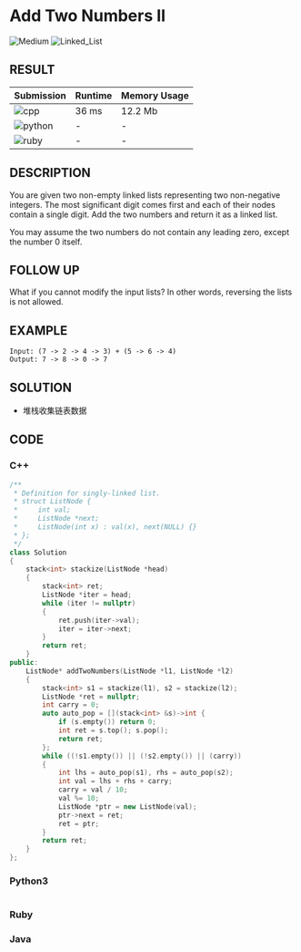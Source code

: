 # Add Two Numbers II

![Medium](https://img.shields.io/badge/-Medium-f0ad4e.svg) ![Linked_List](https://img.shields.io/badge/链表-Linked_List-007ec6.svg)

## RESULT

| Submission                                                        | Runtime | Memory Usage |
| ----------------------------------------------------------------- | ------- | ------------ |
| ![cpp](https://img.shields.io/badge/leetcode445-cpp-f34b7d.svg)   | 36 ms   | 12.2 Mb      |
| ![python](https://img.shields.io/badge/leetcode445-py-3572A5.svg) | -       | -            |
| ![ruby](https://img.shields.io/badge/leetcode445-rb-701516.svg)   | -       | -            |

## DESCRIPTION

You are given two non-empty linked lists representing two non-negative integers. The most significant digit comes first and each of their nodes contain a single digit. Add the two numbers and return it as a linked list.

You may assume the two numbers do not contain any leading zero, except the number 0 itself.

## FOLLOW UP

What if you cannot modify the input lists? In other words, reversing the lists is not allowed.

## EXAMPLE

```plain
Input: (7 -> 2 -> 4 -> 3) + (5 -> 6 -> 4)
Output: 7 -> 8 -> 0 -> 7
```

## SOLUTION

* 堆栈收集链表数据

## CODE

### C++

```cpp
/**
 * Definition for singly-linked list.
 * struct ListNode {
 *     int val;
 *     ListNode *next;
 *     ListNode(int x) : val(x), next(NULL) {}
 * };
 */
class Solution
{
    stack<int> stackize(ListNode *head)
    {
        stack<int> ret;
        ListNode *iter = head;
        while (iter != nullptr)
        {
            ret.push(iter->val);
            iter = iter->next;
        }
        return ret;
    }
public:
    ListNode* addTwoNumbers(ListNode *l1, ListNode *l2)
    {
        stack<int> s1 = stackize(l1), s2 = stackize(l2);
        ListNode *ret = nullptr;
        int carry = 0;
        auto auto_pop = [](stack<int> &s)->int {
            if (s.empty()) return 0;
            int ret = s.top(); s.pop();
            return ret;
        };
        while ((!s1.empty()) || (!s2.empty()) || (carry))
        {
            int lhs = auto_pop(s1), rhs = auto_pop(s2);
            int val = lhs + rhs + carry;
            carry = val / 10;
            val %= 10;
            ListNode *ptr = new ListNode(val);
            ptr->next = ret;
            ret = ptr;
        }
        return ret;
    }
};
```

### Python3

```python
```

### Ruby

### Java

